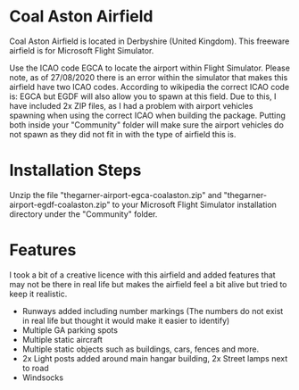 # Coal Aston Airfield

Coal Aston Airfield is located in Derbyshire (United Kingdom). This freeware airfield is for Microsoft Flight Simulator.

Use the ICAO code EGCA to locate the airport within Flight Simulator. Please note, as of 27/08/2020 there is an error within the simulator that makes this airfield have two ICAO codes. According to wikipedia the correct ICAO code is: EGCA but EGDF will also allow you to spawn at this field. Due to this, I have included 2x ZIP files, as I had a problem with airport vehicles spawning when using the correct ICAO when building the package. Putting both inside your "Community" folder will make sure the airport vehicles do not spawn as they did not fit in with the type of airfield this is.

# Installation Steps
Unzip the file "thegarner-airport-egca-coalaston.zip" and "thegarner-airport-egdf-coalaston.zip" to your Microsoft Flight Simulator installation directory under the "Community" folder.

# Features

I took a bit of a creative licence with this airfield and added features that may not be there in real life but makes the airfield feel a bit alive but tried to keep it realistic.

* Runways added including number markings (The numbers do not exist in real life but thought it would make it easier to identify) 
* Multiple GA parking spots
* Multiple static aircraft
* Multiple static objects such as buildings, cars, fences and more.
* 2x Light posts added around main hangar building, 2x Street lamps next to road
* Windsocks 

